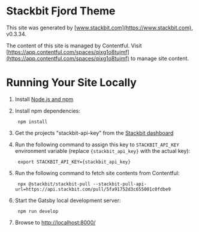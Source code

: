 # Stackbit Fjord Theme

This site was generated by [www.stackbit.com](https://www.stackbit.com), v0.3.34.

The content of this site is managed by Contentful. Visit [https://app.contentful.com/spaces/qixg1o8tujmf](https://app.contentful.com/spaces/qixg1o8tujmf) to manage site content.

# Running Your Site Locally

1. Install [Node.js and npm](https://nodejs.org/en/)

1. Install npm dependencies:

        npm install

1. Get the projects "stackbit-api-key" from the [Stackbit dashboard](https://app.stackbit.com/dashboard)

1. Run the following command to assign this key to `STACKBIT_API_KEY` environment variable (replace `{stackbit_api_key}` with the actual key):

        export STACKBIT_API_KEY={stackbit_api_key}

1. Run the following command to fetch site contents from Contentful:

        npx @stackbit/stackbit-pull --stackbit-pull-api-url=https://api.stackbit.com/pull/5fa91752d3c655001c0fdbe9

1. Start the Gatsby local development server:

        npm run develop

1. Browse to [http://localhost:8000/](http://localhost:8000/)
